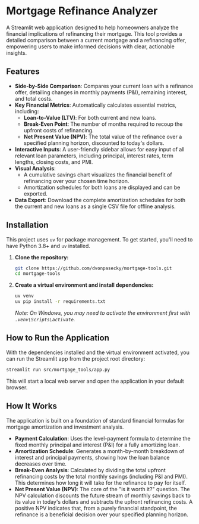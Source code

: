 # Mortgage Refinance Analyzer

A Streamlit web application designed to help homeowners analyze the financial implications of refinancing their mortgage. This tool provides a detailed comparison between a current mortgage and a refinancing offer, empowering users to make informed decisions with clear, actionable insights.

## Features

- **Side-by-Side Comparison**: Compares your current loan with a refinance offer, detailing changes in monthly payments (P&I), remaining interest, and total costs.
- **Key Financial Metrics**: Automatically calculates essential metrics, including:
  - **Loan-to-Value (LTV)**: For both current and new loans.
  - **Break-Even Point**: The number of months required to recoup the upfront costs of refinancing.
  - **Net Present Value (NPV)**: The total value of the refinance over a specified planning horizon, discounted to today's dollars.
- **Interactive Inputs**: A user-friendly sidebar allows for easy input of all relevant loan parameters, including principal, interest rates, term lengths, closing costs, and PMI.
- **Visual Analysis**:
  - A cumulative savings chart visualizes the financial benefit of refinancing over your chosen time horizon.
  - Amortization schedules for both loans are displayed and can be exported.
- **Data Export**: Download the complete amortization schedules for both the current and new loans as a single CSV file for offline analysis.

## Installation

This project uses `uv` for package management. To get started, you'll need to have Python 3.8+ and `uv` installed.

1. **Clone the repository:**

    ```bash
    git clone https://github.com/dvonpasecky/mortgage-tools.git
    cd mortgage-tools
    ```

2. **Create a virtual environment and install dependencies:**

    ```bash
    uv venv
    uv pip install -r requirements.txt
    ```

    *Note: On Windows, you may need to activate the environment first with `.venv\Scripts\activate`.*

## How to Run the Application

With the dependencies installed and the virtual environment activated, you can run the Streamlit app from the project root directory:

```bash
streamlit run src/mortgage_tools/app.py
```

This will start a local web server and open the application in your default browser.

## How It Works

The application is built on a foundation of standard financial formulas for mortgage amortization and investment analysis.

- **Payment Calculation**: Uses the level-payment formula to determine the fixed monthly principal and interest (P&I) for a fully amortizing loan.
- **Amortization Schedule**: Generates a month-by-month breakdown of interest and principal payments, showing how the loan balance decreases over time.
- **Break-Even Analysis**: Calculated by dividing the total upfront refinancing costs by the total monthly savings (including P&I and PMI). This determines how long it will take for the refinance to pay for itself.
- **Net Present Value (NPV)**: The core of the "is it worth it?" question. The NPV calculation discounts the future stream of monthly savings back to its value in today's dollars and subtracts the upfront refinancing costs. A positive NPV indicates that, from a purely financial standpoint, the refinance is a beneficial decision over your specified planning horizon.
